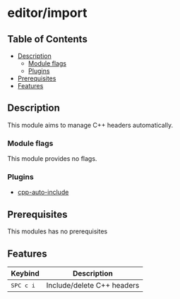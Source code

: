 # editor/import

## Table of Contents
* [Description](#description)
  * [Module flags](#module-flags) 
  * [Plugins](#plugins)
* [Prerequisites](#prerequisites)
* [Features](#features)

## Description
This module aims to manage C++ headers automatically.

### Module flags
This module provides no flags.

### Plugins
- [cpp-auto-include](https://github.com/emacsorphanage/cpp-auto-include)

## Prerequisites
This modules has no prerequisites

## Features
| Keybind            | Description                 |
|--------------------|-----------------------------|
| <kbd>SPC c i</kbd> | Include/delete C++ headers  |
